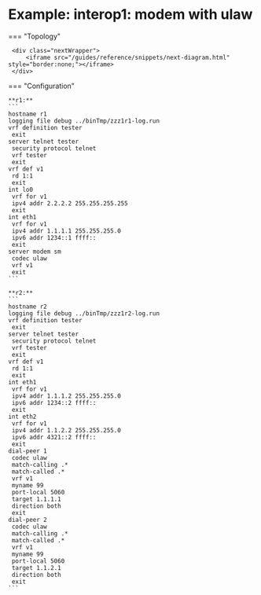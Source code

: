 # Example: interop1: modem with ulaw
    
=== "Topology"
    
     <div class="nextWrapper">
         <iframe src="/guides/reference/snippets/next-diagram.html" style="border:none;"></iframe>
     </div>

    
=== "Configuration"
    
    **r1:**
    ```
    hostname r1
    logging file debug ../binTmp/zzz1r1-log.run
    vrf definition tester
     exit
    server telnet tester
     security protocol telnet
     vrf tester
     exit
    vrf def v1
     rd 1:1
     exit
    int lo0
     vrf for v1
     ipv4 addr 2.2.2.2 255.255.255.255
     exit
    int eth1
     vrf for v1
     ipv4 addr 1.1.1.1 255.255.255.0
     ipv6 addr 1234::1 ffff::
     exit
    server modem sm
     codec ulaw
     vrf v1
     exit
    ```
    
    **r2:**
    ```
    hostname r2
    logging file debug ../binTmp/zzz1r2-log.run
    vrf definition tester
     exit
    server telnet tester
     security protocol telnet
     vrf tester
     exit
    vrf def v1
     rd 1:1
     exit
    int eth1
     vrf for v1
     ipv4 addr 1.1.1.2 255.255.255.0
     ipv6 addr 1234::2 ffff::
     exit
    int eth2
     vrf for v1
     ipv4 addr 1.1.2.2 255.255.255.0
     ipv6 addr 4321::2 ffff::
     exit
    dial-peer 1
     codec ulaw
     match-calling .*
     match-called .*
     vrf v1
     myname 99
     port-local 5060
     target 1.1.1.1
     direction both
     exit
    dial-peer 2
     codec ulaw
     match-calling .*
     match-called .*
     vrf v1
     myname 99
     port-local 5060
     target 1.1.2.1
     direction both
     exit
    ```
